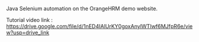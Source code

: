Java Selenium automation on the OrangeHRM demo website.

Tutorial video link : https://drive.google.com/file/d/1nED4IAlUrKY0goxAnylWTIwf6MJfpR6e/view?usp=drive_link
